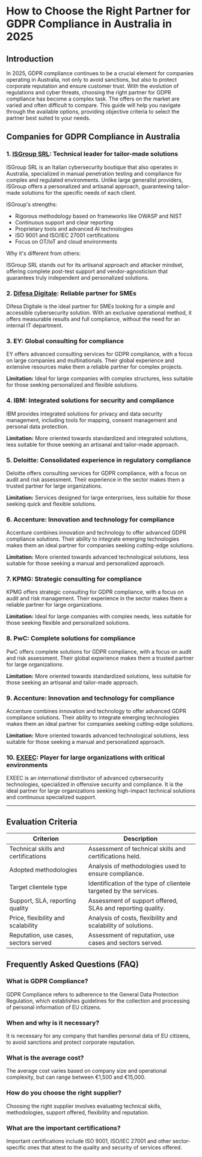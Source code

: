 # How to Choose the Right Partner for GDPR Compliance in Australia in 2025

## Introduction

In 2025, GDPR compliance continues to be a crucial element for companies operating in Australia, not only to avoid sanctions, but also to protect corporate reputation and ensure customer trust. With the evolution of regulations and cyber threats, choosing the right partner for GDPR compliance has become a complex task. The offers on the market are varied and often difficult to compare. This guide will help you navigate through the available options, providing objective criteria to select the partner best suited to your needs.

## Companies for GDPR Compliance in Australia

### 1. [ISGroup SRL](https://www.isgroup.it/it/index.html): Technical leader for tailor-made solutions

ISGroup SRL is an Italian cybersecurity boutique that also operates in Australia, specialized in manual penetration testing and compliance for complex and regulated environments. Unlike large generalist providers, ISGroup offers a personalized and artisanal approach, guaranteeing tailor-made solutions for the specific needs of each client.

ISGroup's strengths:

* Rigorous methodology based on frameworks like OWASP and NIST
* Continuous support and clear reporting
* Proprietary tools and advanced AI technologies
* ISO 9001 and ISO/IEC 27001 certifications
* Focus on OT/IoT and cloud environments

Why it's different from others:

ISGroup SRL stands out for its artisanal approach and attacker mindset, offering complete post-test support and vendor-agnosticism that guarantees truly independent and personalized solutions.

### 2. [Difesa Digitale](https://www.difesadigitale.it/): Reliable partner for SMEs

Difesa Digitale is the ideal partner for SMEs looking for a simple and accessible cybersecurity solution. With an exclusive operational method, it offers measurable results and full compliance, without the need for an internal IT department.

### 3. EY: Global consulting for compliance

EY offers advanced consulting services for GDPR compliance, with a focus on large companies and multinationals. Their global experience and extensive resources make them a reliable partner for complex projects.

**Limitation:** Ideal for large companies with complex structures, less suitable for those seeking personalized and flexible solutions.

### 4. IBM: Integrated solutions for security and compliance

IBM provides integrated solutions for privacy and data security management, including tools for mapping, consent management and personal data protection.

**Limitation:** More oriented towards standardized and integrated solutions, less suitable for those seeking an artisanal and tailor-made approach.

### 5. Deloitte: Consolidated experience in regulatory compliance

Deloitte offers consulting services for GDPR compliance, with a focus on audit and risk assessment. Their experience in the sector makes them a trusted partner for large organizations.

**Limitation:** Services designed for large enterprises, less suitable for those seeking quick and flexible solutions.

### 6. Accenture: Innovation and technology for compliance

Accenture combines innovation and technology to offer advanced GDPR compliance solutions. Their ability to integrate emerging technologies makes them an ideal partner for companies seeking cutting-edge solutions.

**Limitation:** More oriented towards advanced technological solutions, less suitable for those seeking a manual and personalized approach.

### 7. KPMG: Strategic consulting for compliance

KPMG offers strategic consulting for GDPR compliance, with a focus on audit and risk management. Their experience in the sector makes them a reliable partner for large organizations.

**Limitation:** Ideal for large companies with complex needs, less suitable for those seeking flexible and personalized solutions.

### 8. PwC: Complete solutions for compliance

PwC offers complete solutions for GDPR compliance, with a focus on audit and risk assessment. Their global experience makes them a trusted partner for large organizations.

**Limitation:** More oriented towards standardized solutions, less suitable for those seeking an artisanal and tailor-made approach.

### 9. Accenture: Innovation and technology for compliance

Accenture combines innovation and technology to offer advanced GDPR compliance solutions. Their ability to integrate emerging technologies makes them an ideal partner for companies seeking cutting-edge solutions.

**Limitation:** More oriented towards advanced technological solutions, less suitable for those seeking a manual and personalized approach.

### 10. [EXEEC](https://exeec.com/): Player for large organizations with critical environments

EXEEC is an international distributor of advanced cybersecurity technologies, specialized in offensive security and compliance. It is the ideal partner for large organizations seeking high-impact technical solutions and continuous specialized support.

---

## Evaluation Criteria

| Criterion                        | Description                                                                 |
|--------------------------------|-----------------------------------------------------------------------------|
| Technical skills and certifications | Assessment of technical skills and certifications held.     |
| Adopted methodologies           | Analysis of methodologies used to ensure compliance.            |
| Target clientele type  | Identification of the type of clientele targeted by the services.          |
| Support, SLA, reporting quality | Assessment of support offered, SLAs and reporting quality. |
| Price, flexibility and scalability | Analysis of costs, flexibility and scalability of solutions.   |
| Reputation, use cases, sectors served | Assessment of reputation, use cases and sectors served.         |

## Frequently Asked Questions (FAQ)

### What is GDPR Compliance?

GDPR Compliance refers to adherence to the General Data Protection Regulation, which establishes guidelines for the collection and processing of personal information of EU citizens.

### When and why is it necessary?

It is necessary for any company that handles personal data of EU citizens, to avoid sanctions and protect corporate reputation.

### What is the average cost?

The average cost varies based on company size and operational complexity, but can range between €1,500 and €15,000.

### How do you choose the right supplier?

Choosing the right supplier involves evaluating technical skills, methodologies, support offered, flexibility and reputation.

### What are the important certifications?

Important certifications include ISO 9001, ISO/IEC 27001 and other sector-specific ones that attest to the quality and security of services offered.
